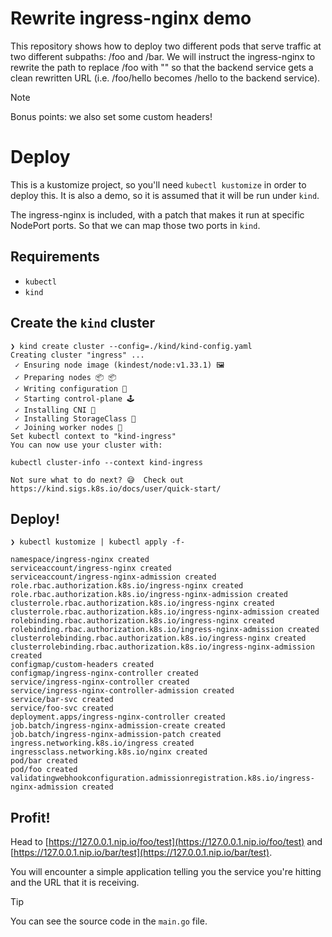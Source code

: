 # Rewrite ingress-nginx demo
This repository shows how to deploy two different pods that serve traffic at two different subpaths: /foo and /bar. We will instruct the ingress-nginx to rewrite the path to replace /foo with "" so that the backend service gets a clean rewritten URL (i.e. /foo/hello becomes /hello to the backend service).

> [!NOTE]
> Bonus points: we also set some custom headers!

# Deploy
This is a kustomize project, so you'll need `kubectl kustomize` in order to deploy this. It is also a demo, so it is assumed that it will be run under `kind`. 

The ingress-nginx is included, with a patch that makes it run at specific NodePort ports. So that we can map those two ports in `kind`.

## Requirements
- `kubectl`
- `kind`

## Create the `kind` cluster
```plaintext
❯ kind create cluster --config=./kind/kind-config.yaml
Creating cluster "ingress" ...
 ✓ Ensuring node image (kindest/node:v1.33.1) 🖼
 ✓ Preparing nodes 📦 📦
 ✓ Writing configuration 📜
 ✓ Starting control-plane 🕹️
 ✓ Installing CNI 🔌
 ✓ Installing StorageClass 💾
 ✓ Joining worker nodes 🚜
Set kubectl context to "kind-ingress"
You can now use your cluster with:

kubectl cluster-info --context kind-ingress

Not sure what to do next? 😅  Check out https://kind.sigs.k8s.io/docs/user/quick-start/
```

## Deploy!
```plaintext
❯ kubectl kustomize | kubectl apply -f-

namespace/ingress-nginx created
serviceaccount/ingress-nginx created
serviceaccount/ingress-nginx-admission created
role.rbac.authorization.k8s.io/ingress-nginx created
role.rbac.authorization.k8s.io/ingress-nginx-admission created
clusterrole.rbac.authorization.k8s.io/ingress-nginx created
clusterrole.rbac.authorization.k8s.io/ingress-nginx-admission created
rolebinding.rbac.authorization.k8s.io/ingress-nginx created
rolebinding.rbac.authorization.k8s.io/ingress-nginx-admission created
clusterrolebinding.rbac.authorization.k8s.io/ingress-nginx created
clusterrolebinding.rbac.authorization.k8s.io/ingress-nginx-admission created
configmap/custom-headers created
configmap/ingress-nginx-controller created
service/ingress-nginx-controller created
service/ingress-nginx-controller-admission created
service/bar-svc created
service/foo-svc created
deployment.apps/ingress-nginx-controller created
job.batch/ingress-nginx-admission-create created
job.batch/ingress-nginx-admission-patch created
ingress.networking.k8s.io/ingress created
ingressclass.networking.k8s.io/nginx created
pod/bar created
pod/foo created
validatingwebhookconfiguration.admissionregistration.k8s.io/ingress-nginx-admission created
```

## Profit!
Head to [https://127.0.0.1.nip.io/foo/test](https://127.0.0.1.nip.io/foo/test) and [https://127.0.0.1.nip.io/bar/test](https://127.0.0.1.nip.io/bar/test).

You will encounter a simple application telling you the service you're hitting and the URL that it is receiving.

> [!TIP] 
> You can see the source code in the `main.go` file.
